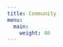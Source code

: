 ```yaml
---
title: Community
menu:
  main:
    weight: 40
---
```


<!--add blocks of content here to add more sections to the community page -->
